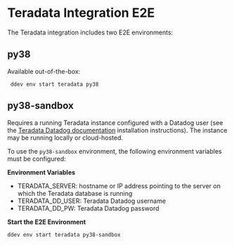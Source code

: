# Teradata Integration E2E

The Teradata integration includes two E2E environments:

## py38
Available out-of-the-box:
    
` ddev env start teradata py38` 

## py38-sandbox
Requires a running Teradata instance configured with a Datadog user (see the [Teradata Datadog documentation](https://github.com/DataDog/integrations-core/blob/master/teradata/README.md) installation instructions). The instance may be running locally or cloud-hosted. 

To use the `py38-sandbox` environment, the following environment variables must be configured:

**Environment Variables**

* TERADATA_SERVER: hostname or IP address pointing to the server on which the Teradata database is running
* TERADATA_DD_USER: Teradata Datadog username
* TERADATA_DD_PW: Teradata Datadog password 

**Start the E2E Environment**

`ddev env start teradata py38-sandbox`
